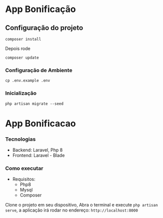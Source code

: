# App Bonificação

## Configuração do projeto
```
composer install
```
Depois rode
```
composer update
```
### Configuração de Ambiente
```
cp .env.example .env
```

### Inicialização
```
php artisan migrate --seed
```

# App Bonificacao

### Tecnologias

- Backend: Laravel, Php 8
- Frontend: Laravel - Blade 

### Como executar

- Requisitos:
  - Php8
  - Mysql
  - Composer

Clone o projeto em seu dispositivo, Abra o terminal e execute `php artisan serve`,
a aplicação irá rodar no endereço: `http://localhost:8000`
